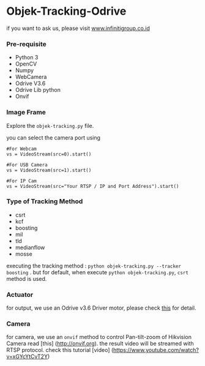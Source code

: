 # Objek-Tracking-Odrive
if you want to ask us, please visit www.infinitigroup.co.id

### Pre-requisite
- Python 3
- OpenCV
- Numpy
- WebCamera
- Odrive V3.6
- Odrive Lib python
- Onvif

### Image Frame

Explore the `objek-tracking.py` file.

you can select the camera port using 
```
#For Webcam
vs = VideoStream(src=0).start() 
```
```
#For USB Camera
vs = VideoStream(src=1).start() 
```
```
#For IP Cam
vs = VideoStream(src="Your RTSP / IP and Port Address").start() 
```
### Type of Tracking Method
- csrt
- kcf
- boosting
- mil
- tld
- medianflow
- mosse

executing the tracking method : `python objek-tracking.py --tracker boosting` . but for default, when execute `python objek-tracking.py`,  `csrt` method is used.

### Actuator
for output, we use an Odrive v3.6 Driver motor, please check [this](https://odriverobotics.com/) for detail.

### Camera
for camera, we use an `onvif` method to control Pan-tilt-zoom of Hikvision Camera read [this] (http://onvif.org). the result video will be streamed with RTSP protocol. check this tutorial [video] (https://www.youtube.com/watch?v=xGYcYtCvT2Y) 


